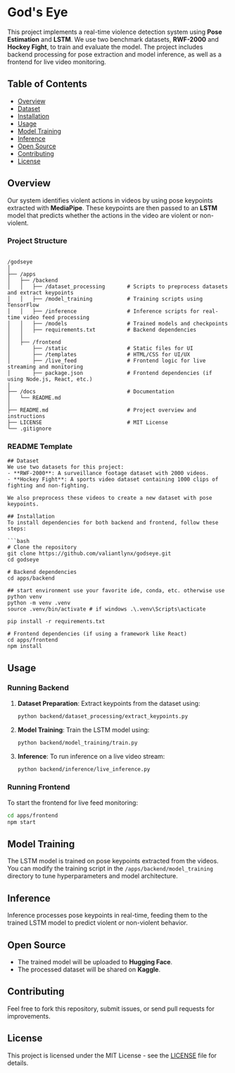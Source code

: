 # God's Eye

This project implements a real-time violence detection system using **Pose Estimation** and **LSTM**. We use two benchmark datasets, **RWF-2000** and **Hockey Fight**, to train and evaluate the model. The project includes backend processing for pose extraction and model inference, as well as a frontend for live video monitoring.

## Table of Contents
- [Overview](#overview)
- [Dataset](#dataset)
- [Installation](#installation)
- [Usage](#usage)
- [Model Training](#model-training)
- [Inference](#inference)
- [Open Source](#open-source)
- [Contributing](#contributing)
- [License](#license)

## Overview
Our system identifies violent actions in videos by using pose keypoints extracted with **MediaPipe**. These keypoints are then passed to an **LSTM** model that predicts whether the actions in the video are violent or non-violent. 

### Project Structure
```

/godseye
│
├── /apps
│   ├── /backend
│   │   ├── /dataset_processing       # Scripts to preprocess datasets and extract keypoints
│   │   ├── /model_training           # Training scripts using TensorFlow
│   │   ├── /inference                # Inference scripts for real-time video feed processing
│   │   ├── /models                   # Trained models and checkpoints
│   │   ├── requirements.txt          # Backend dependencies
│   │
│   ├── /frontend
│       ├── /static                   # Static files for UI
│       ├── /templates                # HTML/CSS for UI/UX
│       ├── /live_feed                # Frontend logic for live streaming and monitoring
│       ├── package.json              # Frontend dependencies (if using Node.js, React, etc.)
│
├── /docs                             # Documentation
│   └── README.md
│
├── README.md                         # Project overview and instructions
├── LICENSE                           # MIT License
└── .gitignore
```

### README Template

```
## Dataset
We use two datasets for this project:
- **RWF-2000**: A surveillance footage dataset with 2000 videos.
- **Hockey Fight**: A sports video dataset containing 1000 clips of fighting and non-fighting.

We also preprocess these videos to create a new dataset with pose keypoints.

## Installation
To install dependencies for both backend and frontend, follow these steps:

```bash
# Clone the repository
git clone https://github.com/valiantlynx/godseye.git
cd godseye

# Backend dependencies
cd apps/backend

## start environment use your favorite ide, conda, etc. otherwise use python venv
python -m venv .venv
source .venv/bin/activate # if windows .\.venv\Scripts\acticate

pip install -r requirements.txt

# Frontend dependencies (if using a framework like React)
cd apps/frontend
npm install
```

## Usage

### Running Backend
1. **Dataset Preparation**: Extract keypoints from the dataset using:
    ```bash
    python backend/dataset_processing/extract_keypoints.py
    ```
2. **Model Training**: Train the LSTM model using:
    ```bash
    python backend/model_training/train.py
    ```

3. **Inference**: To run inference on a live video stream:
    ```bash
    python backend/inference/live_inference.py
    ```

### Running Frontend
To start the frontend for live feed monitoring:
```bash
cd apps/frontend
npm start
```

## Model Training
The LSTM model is trained on pose keypoints extracted from the videos. You can modify the training script in the `/apps/backend/model_training` directory to tune hyperparameters and model architecture.

## Inference
Inference processes pose keypoints in real-time, feeding them to the trained LSTM model to predict violent or non-violent behavior.

## Open Source
- The trained model will be uploaded to **Hugging Face**.
- The processed dataset will be shared on **Kaggle**.

## Contributing
Feel free to fork this repository, submit issues, or send pull requests for improvements.

## License
This project is licensed under the MIT License - see the [LICENSE](LICENSE.md) file for details.
